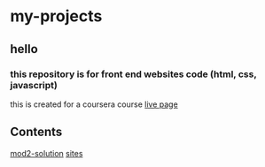 # my-projects

## hello 

### this repository is for front end websites code (html, css, javascript)

this is created for a coursera course
[live page](https://andy-anshtine.github.io/my-projects/)

## Contents
[mod2-solution](/mod2-solution)
[sites](/sites)
